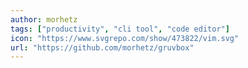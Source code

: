 ```yaml
---
author: morhetz
tags: ["productivity", "cli tool", "code editor"]
icon: "https://www.svgrepo.com/show/473822/vim.svg"
url: "https://github.com/morhetz/gruvbox"
---
```

